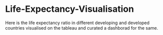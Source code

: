 # Life-Expectancy-Visualisation
Here is the life expectancy ratio in different developing and developed countries visualised on the tableau and curated a dashborad for the same.
